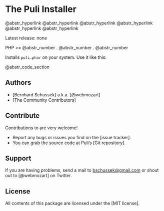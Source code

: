 # The Puli Installer

@abstr_hyperlink @abstr_hyperlink @abstr_hyperlink @abstr_hyperlink @abstr_hyperlink @abstr_hyperlink 

Latest release: none

PHP >= @abstr_number . @abstr_number . @abstr_number 

Installs `puli.phar` on your system. Use it like this:

@abstr_code_section 

## Authors

  * [Bernhard Schussek] a.k.a. [@webmozart]
  * [The Community Contributors]



## Contribute

Contributions to are very welcome!

  * Report any bugs or issues you find on the [issue tracker].
  * You can grab the source code at Puli’s [Git repository].



## Support

If you are having problems, send a mail to bschussek@gmail.com or shout out to [@webmozart] on Twitter.

## License

All contents of this package are licensed under the [MIT license].

